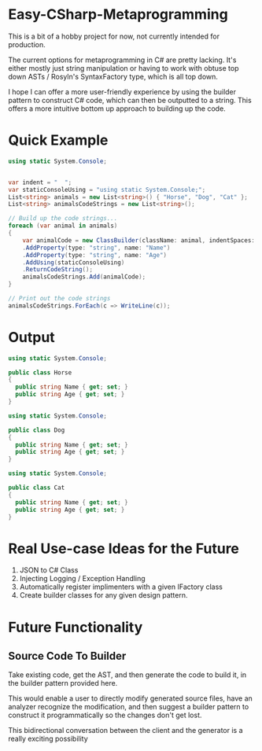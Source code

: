 # Easy-CSharp-Metaprogramming

This is a bit of a hobby project for now, not currently intended for production.

The current options for metaprogramming in C# are pretty lacking. It's either mostly just string manipulation or having to work with obtuse top down ASTs / Rosyln's SyntaxFactory type, which is all top down.

I hope I can offer a more user-friendly experience by using the builder pattern to construct C# code, which can then be outputted to a string.
This offers a more intuitive bottom up approach to building up the code.


# Quick Example
```csharp
using static System.Console;


var indent = "  ";
var staticConsoleUsing = "using static System.Console;";
List<string> animals = new List<string>() { "Horse", "Dog", "Cat" };
List<string> animalsCodeStrings = new List<string>(); 

// Build up the code strings...
foreach (var animal in animals)
{
    var animalCode = new ClassBuilder(className: animal, indentSpaces: indent)
    .AddProperty(type: "string", name: "Name")
    .AddProperty(type: "string", name: "Age")
    .AddUsing(staticConsoleUsing)
    .ReturnCodeString();
    animalsCodeStrings.Add(animalCode);
}

// Print out the code strings
animalsCodeStrings.ForEach(c => WriteLine(c));
```

# Output
```csharp
using static System.Console;

public class Horse
{
  public string Name { get; set; }
  public string Age { get; set; }
}

using static System.Console;

public class Dog
{
  public string Name { get; set; }
  public string Age { get; set; }
}

using static System.Console;

public class Cat
{
  public string Name { get; set; }
  public string Age { get; set; }
}
```

# Real Use-case Ideas for the Future
1. JSON to C# Class
2. Injecting Logging / Exception Handling
3. Automatically register implimenters with a given IFactory class
4. Create builder classes for any given design pattern.

# Future Functionality
## Source Code To Builder
Take existing code, get the AST, and then generate the code to build it, in the builder pattern provided here.

This would enable a user to directly modify generated source files, have an analyzer recognize the modification,
and then suggest a builder pattern to construct it programmatically so the changes don't get lost. 

This bidirectional conversation between the client and the generator is a really exciting possibility 




